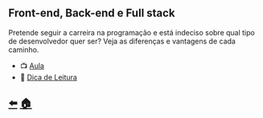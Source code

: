 ## Front-end, Back-end e Full stack
Pretende seguir a carreira na programação e está indeciso sobre qual tipo de desenvolvedor quer ser? Veja as diferenças e vantagens de cada caminho.

- :tv: [Aula](https://youtu.be/iSqf2iPqJNM)
- :book: [Dica de Leitura](https://www.hostgator.com.br/blog/front-end-back-end-e-full-stack/)


## [:arrow_left:](2-html-css-javascript.md) [:house:](../README.md)